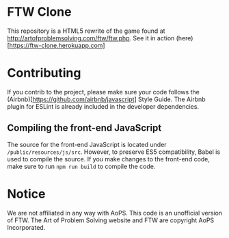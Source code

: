 # FTW Clone #
This repository is a HTML5 rewrite of the game found at http://artofproblemsolving.com/ftw/ftw.php. See it in action (here)[https://ftw-clone.herokuapp.com]

# Contributing #
If you contrib to the project, please make sure your code follows the (Airbnb)[https://github.com/airbnb/javascript] Style Guide. The Airbnb plugin for ESLint is already included in the developer dependencies.
## Compiling the front-end JavaScript ##
The source for the front-end JavaScript is located under `/public/resources/js/src`. However, to preserve ES5 compatibility, Babel is used to compile the source. If you make changes to the front-end code, make sure to run `npm run build` to compile the code.

# Notice #
We are not affiliated in any way with AoPS. This code is an unofficial version of FTW. The Art of Problem Solving website and FTW are copyright AoPS Incorporated.

